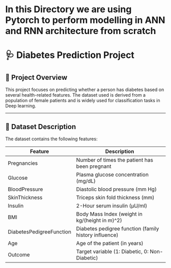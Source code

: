# In this Directory we are using Pytorch to perform modelling in ANN and RNN architecture from scratch 

# 🩺 Diabetes Prediction Project

## 📖 Project Overview
This project focuses on predicting whether a person has diabetes based on several health-related features. The dataset used is derived from a population of female patients and is widely used for classification tasks in Deep learning.

---

## 📂 Dataset Description
The dataset contains the following features:

| Feature                | Description                                                       |
|------------------------|-------------------------------------------------------------------|
| Pregnancies            | Number of times the patient has been pregnant                     |
| Glucose                | Plasma glucose concentration (mg/dL)                              |
| BloodPressure          | Diastolic blood pressure (mm Hg)                                  |
| SkinThickness          | Triceps skin fold thickness (mm)                                  |
| Insulin                | 2-Hour serum insulin (µU/ml)                                      |
| BMI                    | Body Mass Index (weight in kg/(height in m)^2)                    |
| DiabetesPedigreeFunction | Diabetes pedigree function (family history influence)            |
| Age                    | Age of the patient (in years)                                     |
| Outcome                | Target variable (1: Diabetic, 0: Non-Diabetic)                    |
